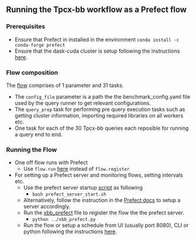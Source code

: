 ## Running the Tpcx-bb workflow as a Prefect flow

### Prerequisites
- Ensure that Prefect in installed in the environment `conda install -c conda-forge prefect`
- Ensure that the dask-cuda cluster is setup following the instructions [here](../../README.md#starting-your-cluster).

### Flow composition

The [flow](../xbb_prefect.py) comprises of 1 parameter and 31 tasks.
- The `config_file` parameter is a path the the benchmark_config.yaml file used by the query runner to get relevant configurations.
- The `query_prep` task for performing pre query execution tasks such as getting cluster information, importing required libraries on all workers etc.
- One task for each of the 30 Tpcx-bb queries each reposible for running a query end to end.

### Running the Flow
- One off flow runs with Prefect
  - Use `flow.run` [here](../xbb_prefect.py#L151) instead of `flow.register`
- For setting up a Prefect server and monitoring flows, setting intervals etc. 
    - Use the prefect server startup [script](prefect_server_startup.sh) as following
      - `bash prefect_server_start.sh`
  - Alternatively, follow the instruction in the [Prefect docs](https://docs.prefect.io/orchestration/tutorial/configure.html#configure-your-environment) to setup a server accordingly.
  - Run the [xbb_prefect](../xbb_prefect.py) file to register the flow the the prefect server. 
    - `python ../xbb_prefect.py`
  - Run the flow or setup a schedule from UI (usually port 8080), CLI or python following the instructions [here](https://docs.prefect.io/orchestration/tutorial/first.html#run-flow-with-the-prefect-api).
